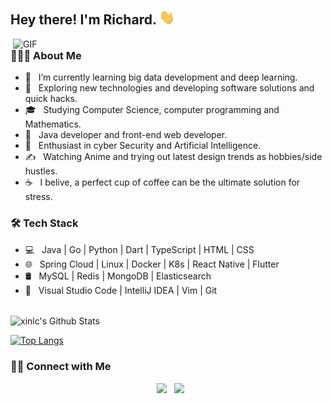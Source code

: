 
<h2> Hey there! I'm Richard. <img src="https://github.com/xinlc/xinlc/blob/main/image/hi.gif?raw=true" width="25"></h2>
<img align="right" alt="GIF" src="https://github.com/xinlc/xinlc/blob/main/image/gif4.gif?raw=true" width="500"/>

<h3> 👨🏻‍💻 About Me </h3>

- 🔭 &nbsp; I’m currently learning big data development and deep learning.
- 🤔 &nbsp; Exploring new technologies and developing software solutions and quick hacks.
- 🎓 &nbsp; Studying Computer Science, computer programming and Mathematics.
- 💼 &nbsp; Java developer and front-end web developer.
- 🌱 &nbsp; Enthusiast in cyber Security and Artificial Intelligence.
- ✍️ &nbsp; Watching Anime and trying out latest design trends as hobbies/side hustles.
- ☕ &nbsp; I belive, a perfect cup of coffee can be the ultimate solution for stress.

<h3>🛠 Tech Stack</h3>

- 💻 &nbsp; Java | Go | Python | Dart | TypeScript | HTML | CSS
- 🌐 &nbsp; Spring Cloud | Linux | Docker | K8s | React Native | Flutter
- 🛢 &nbsp; MySQL | Redis | MongoDB | Elasticsearch
- 🔧 &nbsp; Visual Studio Code | IntelliJ IDEA | Vim | Git

<br>

<!-- ![xinlc's GitHub stats](https://github-readme-stats.vercel.app/api?username=xinlc&count_private=true&show_icons=true&hide=stars&theme=solarized-light) -->

<img align="center" src="https://github-readme-stats.vercel.app/api?username=xinlc&include_all_commits=true&count_private=true&show_icons=true&line_height=20&title_color=7A7ADB&icon_color=2234AE&text_color=D3D3D3&bg_color=0,000000,130F40" alt="xinlc's Github Stats">

</br>

[![Top Langs](https://github-readme-stats.vercel.app/api/top-langs/?username=xinlc&layout=compact&text_color=daf7dc&bg_color=151515)](https://github.com/xinlc)

<h3> 🤝🏻 Connect with Me </h3>

<p align="center">
&nbsp; <a href="mailto:hi@lichao.xin" target="_blank" rel="noopener noreferrer"><img src="https://img.icons8.com/plasticine/100/000000/gmail.png"  width="50" /></a>
&nbsp; <a href="https://twitter.com/xinlc" target="_blank" rel="noopener noreferrer"><img src="https://img.icons8.com/plasticine/100/000000/twitter.png" width="50" /></a>  
</p>
